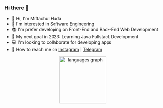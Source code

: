 ### Hi there 👋

- 👋 Hi, I'm Miftachul Huda
- 👀 I'm interested in Software Engineering
- 📚 I'm prefer developing on Front-End and Back-End Web Development
- 🎯 My next goal in 2023: Learning Java Fullstack Development
- 💻 I'm looking to collaborate for developing apps
- 🤝 How to reach me on 
<a href="https://www.instagram.com/miftachulhd/" target="_blank">Instagram</a> | 
<a href="https://t.me/mif_OS" target="_blank">Telegram</a>


<div align="center">
  <img src="https://github-readme-stats.vercel.app/api/top-langs?username=knock5&locale=en&hide_title=false&layout=compact&card_width=320&langs_count=5&theme=dracula&hide_border=true&order=2" height="150" alt="languages graph"  />
</div>

<!--
**knock5/knock5** is a ✨ _special_ ✨ repository because its `README.md` (this file) appears on your GitHub profile.
